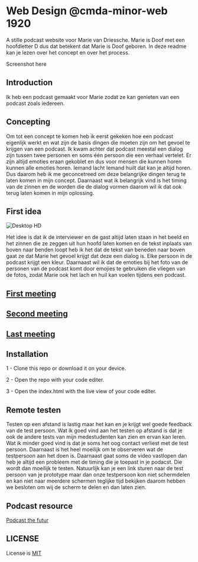 # Web Design @cmda-minor-web 1920
A stille podcast website voor Marie van Driessche. Marie is Doof met een hoofdletter D dus dat betekent dat Marie is Doof geboren. In deze readme kan je lezen over het concept en over het process.

Screenshot here

## Introduction
Ik heb een podcast gemaakt voor Marie zodat ze kan genieten van een podcast zoals iedereen.

## Concepting 
Om tot een concept te komen heb ik eerst gekeken hoe een podcast eigenlijk werkt en wat zijn de basis dingen die moeten zijn om het gevoel te krijgen van een podcast. Ik kwam achter dat podcast meestal een dialog zijn tussen twee personen en soms één persoon die een verhaal vertelet. Er zijn altijd emoties eraan gekoblet en dus voor mensen die kunnen horen kunnen alle emoties horen. Iemand lacht Iemand huilt dat kan je altijd horen. Dus daarom heb ik me geconcetreed om deze belangrijke dingen terug te laten komen in mijn concept. Daarnaast wat ik belangrijk vind is het timing van de zinnen en de worden die de dialog vormen daarom wil ik dat ook terug laten komen in mijn oplossing.

## First idea
![Desktop HD](https://user-images.githubusercontent.com/45425087/79353885-f517d800-7f3b-11ea-8a70-b9e2d1e36394.png)

Het idee is dat ik de interviewer en de gast altijd laten staan in het beeld en het zinnen die ze zeggen uit hun hoofd laten komen en de tekst inplaats van boven naar benden loopt heb ik het dat de tekst van beneden naar boven gaat ze dat Marie het gevoel krijgt dat deze een dialog is. Elke persoon in de podcast krijgt een kleur. Daarnaast wil ik dat de emoties bij het foto van de personen van de podcast komt door emojies te gebruiken die vliegen van de fotos, zodat Marie ook het lach en huil kan voelen tijdens een podcast.

## [First meeting](https://github.com/MohamadAlGhorani/web-design-1920/wiki/First-meeting) 
## [Second meeting](https://github.com/MohamadAlGhorani/web-design-1920/wiki/Second-meeting)
## [Last meeting](https://github.com/MohamadAlGhorani/web-design-1920/wiki/Last-meeting)

## Installation
1 - Clone this repo or download it on your device.

2 - Open the repo with your code editer.

3 - Open the index.html with the live view of your code editer.

## Remote testen
Testen op een afstand is lastig maar het kan en je krijgt wel goede feedback van de test persoon.
Wat ik goed vind aan het testen op afstand is dat je ook de andere tests van mijn medestudenten kan zien en ervan kan leren.
Wat ik minder goed vind is dat je soms het oog contact verliest met de test persoon. Daarnaast is het heel moeilijk om te observeren wat de testpersoon aan het doen is. Daarnaast gaat soms de video vastlopen dan heb je altijd een probleem met de timing die je toepast in je podacst. Die wordt dan moeilijk te testen. Natuurlijk kan je een link sturen naar de test persoon van je prototype maar dan onze testpersoon kon niet schermdelen en kan niet naar meerdere schermen teglijke tijd bekijken daarom hebben we besloten om wij de scherm te delen en dan laten zien.

## Podcast resource
[Podcast the futur](https://thefutur.com/podcast/075-deep-dive-vulnerability-human-connection)

## LICENSE
License is [MIT](https://github.com/MohamadAlGhorani/web-design-1920/blob/master/LICENSE)
